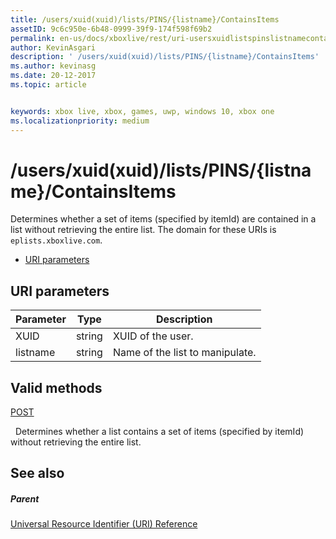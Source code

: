 ```yaml
---
title: /users/xuid(xuid)/lists/PINS/{listname}/ContainsItems
assetID: 9c6c950e-6b48-0999-39f9-174f598f69b2
permalink: en-us/docs/xboxlive/rest/uri-usersxuidlistspinslistnamecontainsitems.html
author: KevinAsgari
description: ' /users/xuid(xuid)/lists/PINS/{listname}/ContainsItems'
ms.author: kevinasg
ms.date: 20-12-2017
ms.topic: article


keywords: xbox live, xbox, games, uwp, windows 10, xbox one
ms.localizationpriority: medium
---
```



# /users/xuid(xuid)/lists/PINS/{listname}/ContainsItems
Determines whether a set of items (specified by itemId) are contained in a list without retrieving the entire list. 
The domain for these URIs is `eplists.xboxlive.com`.
 
  * [URI parameters](#ID4EV)
 
<a id="ID4EV"></a>

 
## URI parameters 
 
| Parameter| Type| Description| 
| --- | --- | --- | 
| XUID| string| XUID of the user.| 
| listname| string| Name of the list to manipulate.| 
  
<a id="ID4E5B"></a>

 
## Valid methods

[POST](uri-usersxuidlistspinslistnamecontainsitemspost.md)

&nbsp;&nbsp;Determines whether a list contains a set of items (specified by itemId) without retrieving the entire list.
 
<a id="ID4EIC"></a>

 
## See also
 
<a id="ID4EKC"></a>

 
##### Parent 

[Universal Resource Identifier (URI) Reference](../atoc-xboxlivews-reference-uris.md)

   